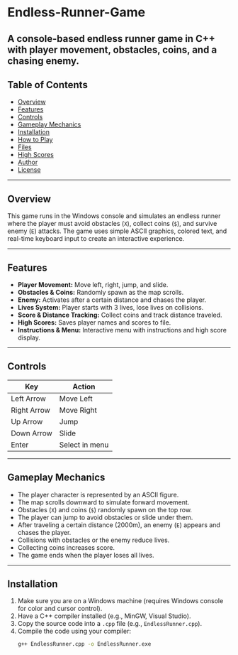 # Endless-Runner-Game
A console-based endless runner game in C++ with player movement, obstacles, coins, and a chasing enemy.
---

## Table of Contents
- [Overview](#overview)
- [Features](#features)
- [Controls](#controls)
- [Gameplay Mechanics](#gameplay-mechanics)
- [Installation](#installation)
- [How to Play](#how-to-play)
- [Files](#files)
- [High Scores](#high-scores)
- [Author](#author)
- [License](#license)

---

## Overview

This game runs in the Windows console and simulates an endless runner where the player must avoid obstacles (`X`), collect coins (`$`), and survive enemy (`E`) attacks. The game uses simple ASCII graphics, colored text, and real-time keyboard input to create an interactive experience.

---

## Features

- **Player Movement:** Move left, right, jump, and slide.
- **Obstacles & Coins:** Randomly spawn as the map scrolls.
- **Enemy:** Activates after a certain distance and chases the player.
- **Lives System:** Player starts with 3 lives, lose lives on collisions.
- **Score & Distance Tracking:** Collect coins and track distance traveled.
- **High Scores:** Saves player names and scores to file.
- **Instructions & Menu:** Interactive menu with instructions and high score display.

---

## Controls

| Key           | Action         |
|---------------|----------------|
| Left Arrow    | Move Left      |
| Right Arrow   | Move Right     |
| Up Arrow      | Jump           |
| Down Arrow    | Slide          |
| Enter         | Select in menu |

---

## Gameplay Mechanics

- The player character is represented by an ASCII figure.
- The map scrolls downward to simulate forward movement.
- Obstacles (`X`) and coins (`$`) randomly spawn on the top row.
- The player can jump to avoid obstacles or slide under them.
- After traveling a certain distance (2000m), an enemy (`E`) appears and chases the player.
- Collisions with obstacles or the enemy reduce lives.
- Collecting coins increases score.
- The game ends when the player loses all lives.

---

## Installation

1. Make sure you are on a Windows machine (requires Windows console for color and cursor control).
2. Have a C++ compiler installed (e.g., MinGW, Visual Studio).
3. Copy the source code into a `.cpp` file (e.g., `EndlessRunner.cpp`).
4. Compile the code using your compiler:
   ```sh
   g++ EndlessRunner.cpp -o EndlessRunner.exe

